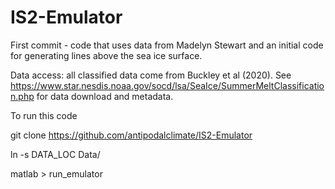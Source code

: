 # IS2-Emulator

First commit - code that uses data from Madelyn Stewart and an initial code for generating lines above the sea ice surface. 

Data access: all classified data come from Buckley et al (2020). See https://www.star.nesdis.noaa.gov/socd/lsa/SeaIce/SummerMeltClassification.php for data download and metadata. 

To run this code

git clone https://github.com/antipodalclimate/IS2-Emulator

ln -s DATA_LOC Data/

matlab > run_emulator



 

